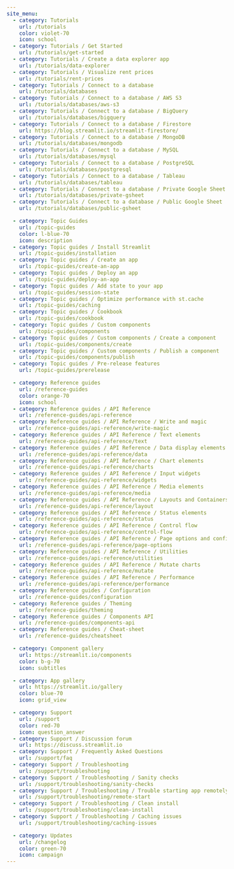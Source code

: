 ```yaml
---
site_menu:
  - category: Tutorials
    url: /tutorials
    color: violet-70
    icon: school
  - category: Tutorials / Get Started
    url: /tutorials/get-started
  - category: Tutorials / Create a data explorer app
    url: /tutorials/data-explorer
  - category: Tutorials / Visualize rent prices
    url: /tutorials/rent-prices
  - category: Tutorials / Connect to a database
    url: /tutorials/databases
  - category: Tutorials / Connect to a database / AWS S3
    url: /tutorials/databases/aws-s3
  - category: Tutorials / Connect to a database / BigQuery
    url: /tutorials/databases/bigquery
  - category: Tutorials / Connect to a database / Firestore
    url: https://blog.streamlit.io/streamlit-firestore/
  - category: Tutorials / Connect to a database / MongoDB
    url: /tutorials/databases/mongodb
  - category: Tutorials / Connect to a database / MySQL
    url: /tutorials/databases/mysql
  - category: Tutorials / Connect to a database / PostgreSQL
    url: /tutorials/databases/postgresql
  - category: Tutorials / Connect to a database / Tableau
    url: /tutorials/databases/tableau
  - category: Tutorials / Connect to a database / Private Google Sheet
    url: /tutorials/databases/private-gsheet
  - category: Tutorials / Connect to a database / Public Google Sheet
    url: /tutorials/databases/public-gsheet

  - category: Topic Guides
    url: /topic-guides
    color: l-blue-70
    icon: description
  - category: Topic guides / Install Streamlit
    url: /topic-guides/installation
  - category: Topic guides / Create an app
    url: /topic-guides/create-an-app
  - category: Topic guides / Deploy an app
    url: /topic-guides/deploy-an-app
  - category: Topic guides / Add state to your app
    url: /topic-guides/session-state
  - category: Topic guides / Optimize performance with st.cache
    url: /topic-guides/caching
  - category: Topic guides / Cookbook
    url: /topic-guides/cookbook
  - category: Topic guides / Custom components
    url: /topic-guides/components
  - category: Topic guides / Custom components / Create a component
    url: /topic-guides/components/create
  - category: Topic guides / Custom components / Publish a component
    url: /topic-guides/components/publish
  - category: Topic guides / Pre-release features
    url: /topic-guides/prerelease

  - category: Reference guides
    url: /reference-guides
    color: orange-70
    icon: school
  - category: Reference guides / API Reference
    url: /reference-guides/api-reference
  - category: Reference guides / API Reference / Write and magic
    url: /reference-guides/api-reference/write-magic
  - category: Reference guides / API Reference / Text elements
    url: /reference-guides/api-reference/text
  - category: Reference guides / API Reference / Data display elements
    url: /reference-guides/api-reference/data
  - category: Reference guides / API Reference / Chart elements
    url: /reference-guides/api-reference/charts
  - category: Reference guides / API Reference / Input widgets
    url: /reference-guides/api-reference/widgets
  - category: Reference guides / API Reference / Media elements
    url: /reference-guides/api-reference/media
  - category: Reference guides / API Reference / Layouts and Containers
    url: /reference-guides/api-reference/layout
  - category: Reference guides / API Reference / Status elements
    url: /reference-guides/api-reference/status
  - category: Reference guides / API Reference / Control flow
    url: /reference-guides/api-reference/control-flow
  - category: Reference guides / API Reference / Page options and configuration
    url: /reference-guides/api-reference/page-options
  - category: Reference guides / API Reference / Utilities
    url: /reference-guides/api-reference/utilities
  - category: Reference guides / API Reference / Mutate charts
    url: /reference-guides/api-reference/mutate
  - category: Reference guides / API Reference / Performance
    url: /reference-guides/api-reference/performance
  - category: Reference guides / Configuration
    url: /reference-guides/configuration
  - category: Reference guides / Theming
    url: /reference-guides/theming
  - category: Reference guides / Components API
    url: /reference-guides/components-api
  - category: Reference guides / Cheat-sheet
    url: /reference-guides/cheatsheet

  - category: Component gallery
    url: https://streamlit.io/components
    color: b-g-70
    icon: subtitles

  - category: App gallery
    url: https://streamlit.io/gallery
    color: blue-70
    icon: grid_view

  - category: Support
    url: /support
    color: red-70
    icon: question_answer
  - category: Support / Discussion forum
    url: https://discuss.streamlit.io
  - category: Support / Frequently Asked Questions
    url: /support/faq
  - category: Support / Troubleshooting
    url: /support/troubleshooting
  - category: Support / Troubleshooting / Sanity checks
    url: /support/troubleshooting/sanity-checks
  - category: Support / Troubleshooting / Trouble starting app remotely
    url: /support/troubleshooting/remote-start
  - category: Support / Troubleshooting / Clean install
    url: /support/troubleshooting/clean-install
  - category: Support / Troubleshooting / Caching issues
    url: /support/troubleshooting/caching-issues

  - category: Updates
    url: /changelog
    color: green-70
    icon: campaign
---
```

